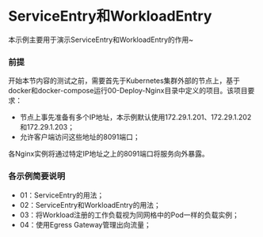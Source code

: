 # ServiceEntry和WorkloadEntry
本示例主要用于演示ServiceEntry和WorkloadEntry的作用~

### 前提
开始本节内容的测试之前，需要首先于Kubernetes集群外部的节点上，基于docker和docker-compose运行00-Deploy-Nginx目录中定义的项目。该项目要求：
- 节点上事先准备有多个IP地址，本示例默认使用172.29.1.201、172.29.1.202和172.29.1.203；
- 允许客户端访问这些地址的8091端口；

各Nginx实例将通过特定IP地址之上的8091端口将服务向外暴露。

### 各示例简要说明
- 01：ServiceEntry的用法； 
- 02：ServiceEntry和WorkloadEntry的用法；
- 03：将Workload注册的工作负载视为同网格中的Pod一样的负载实例；
- 04：使用Egress Gateway管理出向流量；
